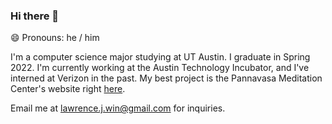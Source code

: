 ### Hi there 👋

😄 Pronouns: he / him

I'm a computer science major studying at UT Austin. I graduate in Spring 2022.
I'm currently working at the Austin Technology Incubator, and I've interned at Verizon in the past.
My best project is the Pannavasa Meditation Center's website right [here](https://www.pmcusa.org).

Email me at lawrence.j.win@gmail.com for inquiries.
<!--
**lawrencewin/lawrencewin** is a ✨ _special_ ✨ repository because its `README.md` (this file) appears on your GitHub profile.

Here are some ideas to get you started:

- 🔭 I’m currently working on ...
- 🌱 I’m currently learning ...
- 👯 I’m looking to collaborate on ...
- 🤔 I’m looking for help with ...
- 💬 Ask me about ...
- 📫 How to reach me: ...
- 😄 Pronouns: ...
- ⚡ Fun fact: ...
-->
